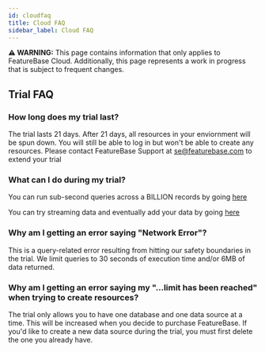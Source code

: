 ```yaml
---
id: cloudfaq
title: Cloud FAQ
sidebar_label: Cloud FAQ
---
```


 **⚠ WARNING:** This page contains information that only applies to FeatureBase Cloud. Additionally, this page represents a work in progress that is subject to frequent changes.

## Trial FAQ

### How long does my trial last?

The trial lasts 21 days. After 21 days, all resources in your enviornment will be spun down. You will still be able to log in but won't be able to create any resources. Please contact FeatureBase Support at [se@featurebase.com](mailto:se@featurebase.com) to extend your trial

### What can I do during my trial?

You can run sub-second queries across a BILLION records by going [here](/cloud/cloud)

You can try streaming data and eventually add your data by going [here](/cloud/data-ingestion/streaming/tutorials/cloudquickstart)

### Why am I getting an error saying "Network Error"?

This is a query-related error resulting from hitting our safety boundaries in the trial. We limit queries to 30 seconds of execution time and/or 6MB of data returned.

### Why am I getting an error saying my "...limit has been reached" when trying to create resources?

The trial only allows you to have one database and one data source at a time. This will be increased when you decide to purchase FeatureBase. If you'd like to create a new data source during the trial, you must first delete the one you already have.
